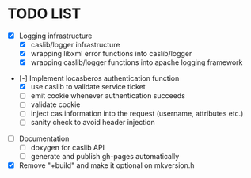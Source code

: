 TODO LIST
=========

  * [X] Logging infrastructure
    * [X] caslib/logger infrastructure
    * [X] wrapping libxml error functions into caslib/logger
    * [X] wrapping caslib/logger functions into apache logging framework

  * [-] Implement locasberos authentication function
    * [X] use caslib to validate service ticket
    * [ ] emit cookie whenever authentication succeeds
    * [ ] validate cookie
    * [ ] inject cas information into the request (username, attributes etc.)
    * [ ] sanity check to avoid header injection

  * [ ] Documentation
    * [ ] doxygen for caslib API
    * [ ] generate and publish gh-pages automatically
  
  * [X] Remove "+build" and make it optional on mkversion.h
